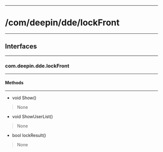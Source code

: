 ***
# /com/deepin/dde/lockFront
***
## Interfaces
***
### com.deepin.dde.lockFront
***
#### Methods
***

- void Show()
> None

- void ShowUserList()
> None

- bool lockResult()
> None
